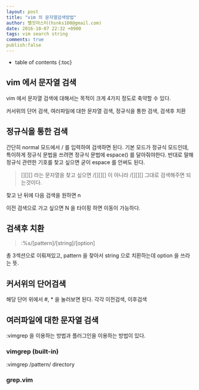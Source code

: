 ```yaml
---
layout: post
title: "vim 의 문자열검색방법"
author: 뻘짓마스터(hsnks100@gmail.com)
date: 2016-10-07 22:32 +0900
tags: vim search string
comments: true
publish:false
---
```

* table of contents
{:toc}


## vim 에서 문자열 검색
vim 에서 문자열 검색에 대해서는 목적이 크게 4가지 정도로 축약할 수 있다.

커서위의 단어 검색, 여러파일에 대한 문자열 검색, 정규식을 통한 검색, 검색후 치환

## 정규식을 통한 검색
간단히 normal 모드에서 / 를 입력하여 검색하면 된다.
기본 모드가 정규식 모드인데, 특이하게 정규식 문법을 쓰려면 정규식 문법에 espace(\) 를 달아줘야한다.
반대로 말해 정규식 관련한 기호를 찾고 싶으면 굳이 espace 를 안써도 된다.

>[][][] 
라는 문자열을 찾고 싶으면
>/\[\]\[\]\[\]
이 아니라
>/[][][] 
그대로 검색해주면 되는것이다.

찾고 난 뒤에 다음 검색을 원하면 n

이전 검색으로 가고 싶으면 N 을 타이핑 하면 이동이 가능하다.



## 검색후 치환


>:%s/[pattern]/[string]/[option]

총 3섹션으로 이뤄져있고, pattern 을 찾아서 string 으로 치환하는데 option 을 쓰라는 뜻.



## 커서위의 단어검색
해당 단어 위에서 #, * 을 눌러보면 된다.
각각 이전검색, 이후검색



## 여러파일에 대한 문자열 검색
:vimgrep 을 이용하는 방법과 플러그인을 이용하는 방법이 있다.

### vimgrep (built-in)
:vimgrep /pattern/ directory


### grep.vim



